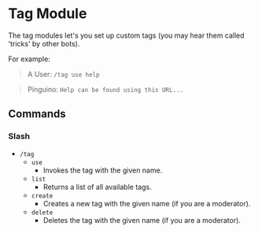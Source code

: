 # Tag Module

The tag modules let's you set up custom tags (you may hear them called 'tricks' by other bots).

For example:

> A User: `/tag use help`

> Pinguino: `Help can be found using this URL...`

## Commands

### Slash

- `/tag`
    - `use`
        - Invokes the tag with the given name.
    - `list`
        - Returns a list of all available tags.
    - `create`
        - Creates a new tag with the given name (if you are a moderator).
    - `delete`
        - Deletes the tag with the given name (if you are a moderator).